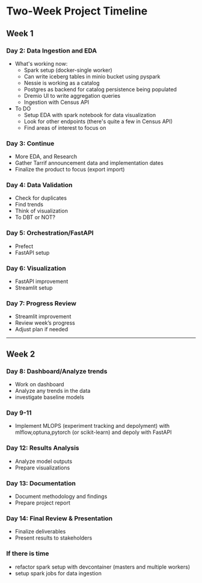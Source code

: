 # Two-Week Project Timeline

## Week 1

### Day 2: Data Ingestion and EDA

- What's working now:
  - Spark setup (docker-single worker)
  - Can write iceberg tables in minio bucket using pyspark
  - Nessie is working as a catalog
  - Postgres as backend for catalog persistence being populated
  - Dremio UI to write aggregation queries
  - Ingestion with Census API
- To DO
  - Setup EDA with spark notebook for data visualization
  - Look for other endpoints (there's quite a few in Census API)
  - Find areas of interest to focus on

### Day 3: Continue

- More EDA, and Research
- Gather Tarrif announcement data and implementation dates
- Finalize the product to focus (export import)

### Day 4: Data Validation

- Check for duplicates
- Find trends
- Think of visualization
- To DBT or NOT?

### Day 5: Orchestration/FastAPI

- Prefect
- FastAPI setup

### Day 6: Visualization

- FastAPI improvement
- Streamlit setup

### Day 7: Progress Review

- Streamlit improvement
- Review week’s progress
- Adjust plan if needed

---

## Week 2

### Day 8: Dashboard/Analyze trends

- Work on dashboard
- Analyze any trends in the data
- investigate baseline models

### Day 9-11

- Implement MLOPS (experiment tracking and depolyment) with mlflow,optuna,pytorch (or scikit-learn) and depoly with FastAPI

### Day 12: Results Analysis

- Analyze model outputs
- Prepare visualizations

### Day 13: Documentation

- Document methodology and findings
- Prepare project report

### Day 14: Final Review & Presentation

- Finalize deliverables
- Present results to stakeholders

### If there is time

- refactor spark setup with devcontainer (masters and multiple workers)
- setup spark jobs for data ingestion
